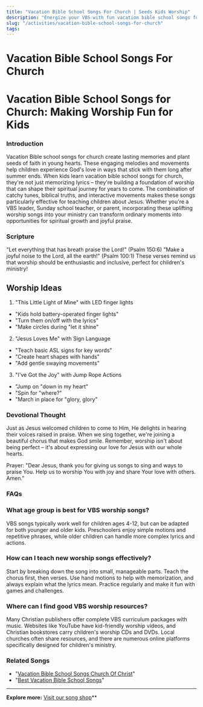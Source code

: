 ```yaml
---
title: "Vacation Bible School Songs For Church | Seeds Kids Worship"
description: "Energize your VBS with fun vacation bible school songs for church. Engaging worship music and activities for summer children's ministry."
slug: "/activities/vacation-bible-school-songs-for-church"
tags:
---
```


# Vacation Bible School Songs For Church

# Vacation Bible School Songs for Church: Making Worship Fun for Kids

### Introduction
Vacation Bible school songs for church create lasting memories and plant seeds of faith in young hearts. These engaging melodies and movements help children experience God's love in ways that stick with them long after summer ends. When kids learn vacation bible school songs for church, they're not just memorizing lyrics – they're building a foundation of worship that can shape their spiritual journey for years to come. The combination of catchy tunes, biblical truths, and interactive movements makes these songs particularly effective for teaching children about Jesus. Whether you're a VBS leader, Sunday school teacher, or parent, incorporating these uplifting worship songs into your ministry can transform ordinary moments into opportunities for spiritual growth and joyful praise.

### Scripture
"Let everything that has breath praise the Lord!" (Psalm 150:6)
"Make a joyful noise to the Lord, all the earth!" (Psalm 100:1)
These verses remind us that worship should be enthusiastic and inclusive, perfect for children's ministry!

## Worship Ideas
1. "This Little Light of Mine" with LED finger lights
- "Kids hold battery-operated finger lights"
- "Turn them on/off with the lyrics"
- "Make circles during "let it shine"

2. "Jesus Loves Me" with Sign Language
- "Teach basic ASL signs for key words"
- "Create heart shapes with hands"
- "Add gentle swaying movements"

3. "I've Got the Joy" with Jump Rope Actions
- "Jump on "down in my heart"
- "Spin for "where?"
- "March in place for "glory, glory"

### Devotional Thought
Just as Jesus welcomed children to come to Him, He delights in hearing their voices raised in praise. When we sing together, we're joining a beautiful chorus that makes God smile. Remember, worship isn't about being perfect – it's about expressing our love for Jesus with our whole hearts.

Prayer: "Dear Jesus, thank you for giving us songs to sing and ways to praise You. Help us to worship You with joy and share Your love with others. Amen."

### FAQs

### What age group is best for VBS worship songs?
VBS songs typically work well for children ages 4-12, but can be adapted for both younger and older kids. Preschoolers enjoy simple motions and repetitive phrases, while older children can handle more complex lyrics and actions.

### How can I teach new worship songs effectively?
Start by breaking down the song into small, manageable parts. Teach the chorus first, then verses. Use hand motions to help with memorization, and always explain what the lyrics mean. Practice regularly and make it fun with games and challenges.

### Where can I find good VBS worship resources?
Many Christian publishers offer complete VBS curriculum packages with music. Websites like YouTube have kid-friendly worship videos, and Christian bookstores carry children's worship CDs and DVDs. Local churches often share resources, and there are numerous online platforms specifically designed for children's ministry.

### Related Songs

- "[Vacation Bible School Songs Church Of Christ](/activities/vacation-bible-school-songs-church-of-christ/)"
- "[Best Vacation Bible School Songs](/activities/best-vacation-bible-school-songs/)"

---

**Explore more:** [Visit our song shop](https://seedskidsworship.com/shop)**

<!-- Schema Markup -->
<script type="application/ld+json">
{
  "@context": "https://schema.org",
  "@type": "MusicRecording",
  "name": "Vacation Bible School Songs For Church",
  "byArtist": {
    "@type": "MusicGroup",
    "name": "Seeds Kids Worship"
  },
  "isFamilyFriendly": true,
  "url": "https://seedskidsworship.com/activities/vacation-bible-school-songs-for-church/"
}
</script>